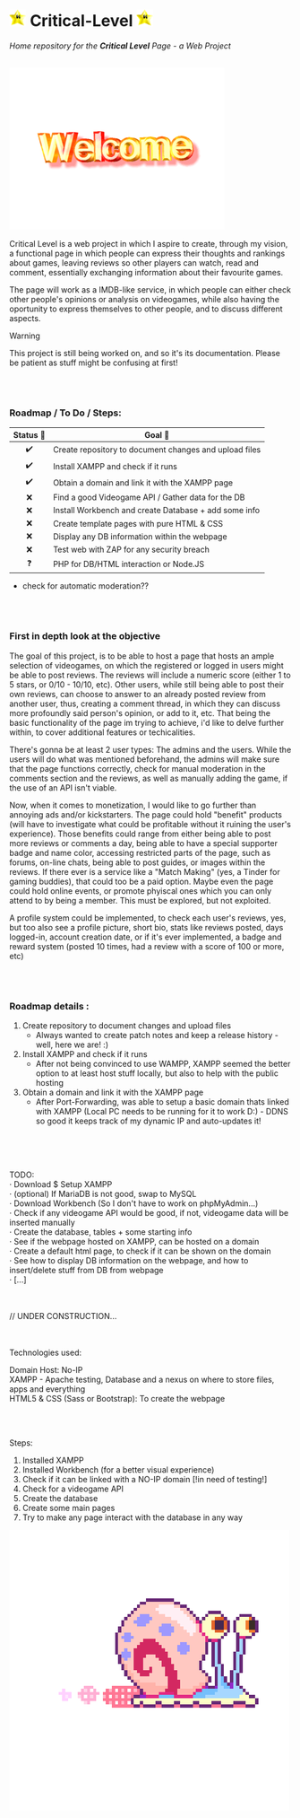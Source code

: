 # <img src="https://github.com/Jozaru27/Critical-Level/blob/main/star-spinning.gif" width="30" height="30"/> Critical-Level <img src="https://github.com/Jozaru27/Critical-Level/blob/main/star-spinning.gif" width="30" height="30"/>
*Home repository for the ***Critical Level*** Page - a Web Project*<br><br>

![](https://github.com/Jozaru27/Critical-Level/blob/main/welcome.gif)

Critical Level is a web project in which I aspire to create, through my vision, a functional page in which people can express their thoughts and rankings about games, leaving reviews so other players can watch, read and comment, essentially exchanging information about their favourite games. 

The page will work as a IMDB-like service, in which people can either check other people's opinions or analysis on videogames, while also having the oportunity to express themselves to other people, and to discuss different aspects.

> [!WARNING]
> This project is still being worked on, and so it's its documentation. Please be patient as stuff might be confusing at first!

<br><br>
### Roadmap / To Do / Steps:

| Status 📍 | Goal 🚀 |
| :---: | --- |
| ✔️ | Create repository to document changes and upload files  |
| ✔️ | Install XAMPP and check if it runs  |
| ✔️ | Obtain a domain and link it with the XAMPP page  |
| ❌ | Find a good Videogame API / Gather data for the DB |
| ❌ | Install Workbench and create Database + add some info |
| ❌ | Create template pages with pure HTML & CSS  |
| ❌ | Display any DB information within the webpage  |
| ❌ | Test web with ZAP for any security breach |
| ❓ | PHP for DB/HTML interaction or Node.JS  |

* check for automatic moderation??

<br><br>

### First in depth look at the objective

The goal of this project, is to be able to host a page that hosts an ample selection of videogames, on which the registered or logged in users might be able to post reviews. The reviews will include a numeric score (either 1 to 5 stars, or 0/10 - 10/10, etc).
Other users, while still being able to post their own reviews, can choose to answer to an already posted review from another user, thus, creating a comment thread, in which they can discuss more profoundly said person's opinion, or add to it, etc.
That being the basic functionality of the page im trying to achieve, i'd like to delve further within, to cover additional features or techicalities. 

There's gonna be at least 2 user types: The admins and the users. While the users will do what was mentioned beforehand, the admins will make sure that the page functions correctly, check for manual moderation in the comments section and the reviews, as well as
manually adding the game, if the use of an API isn't viable. 

Now, when it comes to monetization, I would like to go further than annoying ads and/or kickstarters. The page could hold "benefit" products (will have to investigate what could be profitable without it ruining the user's experience). Those benefits could range from either being able to post more reviews or comments a day, being able to have a special supporter badge and name color, accessing restricted parts of the page, such as forums, on-line chats, being able to post guides, or images within the reviews. If there ever is a service like a "Match Making" (yes, a Tinder for gaming buddies), that could too be a paid option. Maybe even the page could hold online events, or promote phyiscal ones which you can only attend to by being a member. This must be explored, but not exploited.

A profile system could be implemented, to check each user's reviews, yes, but too also see a profile picture, short bio, stats like reviews posted, days logged-in, account creation date, or if it's ever implemented, a badge and reward system (posted 10 times, had a review with a score of 100 or more, etc)

<br><br>

### Roadmap details :
  
1. Create repository to document changes and upload files
   - Always wanted to create patch notes and keep a release history - well, here we are! :)
2. Install XAMPP and check if it runs
   - After not being convinced to use WAMPP, XAMPP seemed the better option to at least host stuff locally, but also to help with the public hosting
3. Obtain a domain and link it with the XAMPP page
   - After Port-Forwarding, was able to setup a basic domain thats linked with XAMPP (Local PC needs to be running for it to work D:) - DDNS so good it keeps track of my dynamic IP and auto-updates it!

<br><br><br>

TODO: <br>
· Download $ Setup XAMPP <br>
· (optional) If MariaDB is not good, swap to MySQL <br>
· Download Workbench (So I don't have to work on phpMyAdmin...) <br>
· Check if any videogame API would be good, if not, videogame data will be inserted manually <br>
· Create the database, tables + some starting info <br>
· See if the webpage hosted on XAMPP, can be hosted on a domain <br>
· Create a default html page, to check if it can be shown on the domain <br>
· See how to display DB information on the webpage, and how to insert/delete stuff from DB from webpage <br>
· [...] <br>


<br><br>
// UNDER CONSTRUCTION...<br><br><br>



Technologies used:<br>

Domain Host: No-IP<br>
XAMPP - Apache testing, Database and a nexus on where to store files, apps and everything<br>
HTML5 & CSS (Sass or Bootstrap): To create the webpage<br>

<br><br>

Steps:
1. Installed XAMPP
2. Installed Workbench (for a better visual experience)
3. Check if it can be linked with a NO-IP domain [!in need of testing!]
4. Check for a videogame API
5. Create the database
6. Create some main pages
7. Try to make any page interact with the database in any way

![](https://github.com/Jozaru27/Critical-Level/blob/main/gary.gif)
